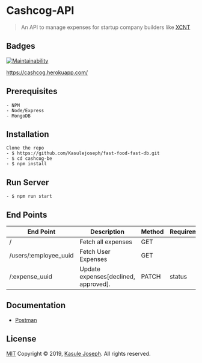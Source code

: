 # Cashcog-API
> An API to manage expenses for startup company builders like [XCNT](https://xcnt.io)

## Badges
[![Maintainability](https://api.codeclimate.com/v1/badges/1b1c51864a0e951003d0/maintainability)](https://codeclimate.com/github/Kasulejoseph/cashcog-be/maintainability)

https://cashcog.herokuapp.com/
## Prerequisites
``` 
- NPM
- Node/Express
- MongoDB
  ```
 ## Installation
```
Clone the repo
- $ https://github.com/Kasulejoseph/fast-food-fast-db.git
- $ cd cashcog-be
- $ npm install
```
## Run Server
```
- $ npm run start
```
 

## End Points

|           End Point                      |     Description    |   Method   | Requirements|
|   -------------------------------------- |-----------------------|------------|-------------|
|     /                  | Fetch all expenses   |   GET   |
|     /users/:employee_uuid         | Fetch User Expenses   |   GET |  |
|     /:expense_uuid       | Update expenses[declined, approved].  | PATCH | status

## Documentation
- [Postman](https://documenter.getpostman.com/view/5485878/SWE6ad8w?version=latest)

## License
[MIT](http://opensource.org/licenses/MIT)
Copyright &copy; 2019, [Kasule Joseph](https://github.com/Kasulejoseph). All rights reserved.
